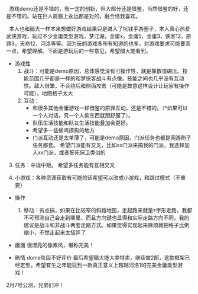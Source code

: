   游戏demo还是不错的，有一定的创新，但大部分还是借鉴，当然借鉴的好，还是不错的。站在巨人肩膀上永远都是对的，融合怪我喜欢。

  本人也和醋大一样本来想做好游戏结果只是进入了坑钱手游圈子，本人真心热爱武侠游戏，玩过不少金庸类型游戏，梦江湖，金庸x，金庸5，金庸3，侠客12，原罪3，天命12，河洛等等。因为玩的游戏多所有知道的也多，对游戏要求可能要高一点，希望理解。下面是游玩后的一些意见，希望醋大能看到。

- 游戏性
  1. 战斗：可能是demo原因，总体感觉没有可操作性，就是靠数值碾压。技能范围几乎都是一样的和梦侠客战斗有点像。技能之间也几乎没有互动性。敌人很笨，不会绕后和侧面攻击（可能是故意这样设计让玩家有操作可能）。地图格子太大
  2. 互动：
     - 和很多其他金庸游戏一样借鉴的原罪互动，还是不错的。（*如果可以一个人对话，另一个人偷东西就跟舒服了）。
     - 队伍生活技能和队友生活技能叠加会更好。
     - 希望多一些偷鸡摸狗的地方
     - 门派互动还是太单薄了，可能是demo原因，门派任务也都是网游刷子任务那套。
       希望门派能有交叉，比如xx门派来搞我的门派，我选择加入xx门派，或者誓死保卫类似的
 3. 任务：中规中矩。
    希望多任务能有互相交叉
 
 4.  小游戏：各种资源获取有可能的话希望可以改成小游戏，和跳过模式（不重要）
 
- 操作
  1. 移动：有点搞，如果在比较窄的斜路地图，走起路来就是z字形走路，我都不可预测自己会走到哪里，而且方向键也显得和实际走路方向不同，我的建议是战斗和非战斗两套走路方式。如果觉得实现起来麻烦就把格子比例缩小，不然走起来太怪异了

- 画面
  很漂亮的像素风，堪称完美！

- 剧情
  dome阶段不好评价
最后希望醋大能大卖特卖，继续做2部，这款框架已经定型。希望有生之年能玩到一款真正意义上超越河洛1的完美金庸类型游戏！

2月7号公测，兄弟们冲！



  




